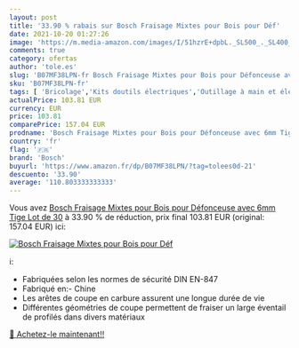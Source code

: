 ```yaml
---
layout: post
title: '33.90 % rabais sur Bosch Fraisage Mixtes pour Bois pour Déf'
date: 2021-10-20 01:27:26
image: 'https://m.media-amazon.com/images/I/51hzrE+dpbL._SL500_._SL400_.jpg'
comments: true
category: ofertas
author: 'tole.es'
slug: 'B07MF38LPN-fr Bosch Fraisage Mixtes pour Bois pour Défonceuse avec 6mm...'
sku: 'B07MF38LPN-fr'
tags: [ 'Bricolage','Kits doutils électriques','Outillage à main et électroportatif','Outillage électroportatif','bosch', ]
actualPrice: 103.81 EUR
currency: EUR
price: 103.81
comparePrice: 157.04 EUR
prodname: 'Bosch Fraisage Mixtes pour Bois pour Défonceuse avec 6mm Tige  Lot de 30'
country: 'fr'
flag: '🇫🇷'
brand: 'Bosch'
buyurl: 'https://www.amazon.fr/dp/B07MF38LPN/?tag=tolees0d-21'
descuento: '33.90'
average: '110.803333333333'
---
```


Vous avez [Bosch Fraisage Mixtes pour Bois pour Défonceuse avec 6mm Tige  Lot de 30](https://www.amazon.fr/dp/B07MF38LPN/?tag=tolees0d-21)  à  33.90 % de réduction, prix final  103.81 EUR (original: 157.04 EUR) ici:

[![Bosch Fraisage Mixtes pour Bois pour Déf](https://m.media-amazon.com/images/I/51hzrE+dpbL._SL500_._SL400_.jpg)](https://www.amazon.fr/dp/B07MF38LPN/?tag=tolees0d-21)

ℹ️:

- Fabriquées selon les normes de sécurité DIN EN-847
- Fabriqué en:- Chine
- Les arêtes de coupe en carbure assurent une longue durée de vie
- Différentes géométries de coupe permettent de fraiser un large éventail de profilés dans divers matériaux

[🛒 Achetez-le maintenant!!](https://www.amazon.fr/dp/B07MF38LPN/?tag=tolees0d-21)
